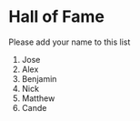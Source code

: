 # Hall of Fame
Please add your name to this list

1. Jose
2. Alex
3. Benjamin
4. Nick
5. Matthew
6. Cande

